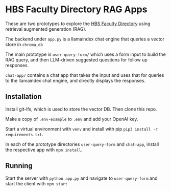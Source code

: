# HBS Faculty Directory RAG Apps

These are two prototypes to explore the [HBS Faculty Directory](https://www.hbs.edu/faculty/Pages/browse.aspx?faculty=Current) using retrieval augmented generation (RAG).

The backend under `app.py` is a llamaindex chat engine that queries a vector store in `chroma_db`

The main prototype is `user-query-form/` which uses a form input to build the RAG query, and then LLM-driven suggested questions for follow up responses.

`chat-app/` contains a chat app that takes the input and uses that for queries to the llamaindex chat engine, and directly displays the responses.

## Installation

Install git-lfs, which is used to store the vector DB. Then clone this repo.

Make a copy of `.env-example` to `.env` and add your OpenAI key.

Start a virtual environment with `venv` and install with pip `pip3 install -r requirements.txt`.

In each of the prototype directories `user-query-form` and `chat-app`, install the respective app with `npm install`.

## Running

Start the server with `python app.py` and navigate to `user-query-form` and start the client with `npm start`
